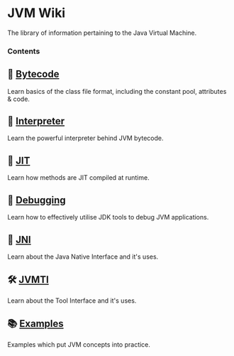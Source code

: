 # JVM Wiki
The library of information pertaining to the Java Virtual Machine.

### Contents
## 🧬 [Bytecode](https://github.com/jvm-wiki/bytecode)
Learn basics of the class file format, including the constant pool, attributes & code.

## 🧠 [Interpreter](https://github.com/jvm-wiki/interpreter)
Learn the powerful interpreter behind JVM bytecode.

## 🧙 [JIT](https://github.com/jvm-wiki/jit)
Learn how methods are JIT compiled at runtime.

## 🐛 [Debugging](https://github.com/jvm-wiki/debugging)
Learn how to effectively utilise JDK tools to debug JVM applications.

## 🔗 [JNI](https://github.com/jvm-wiki/jni)
Learn about the Java Native Interface and it's uses.

## 🛠️ [JVMTI](https://github.com/jvm-wiki/jvmti)
Learn about the Tool Interface and it's uses.

## 📚 [Examples](https://github.com/jvm-wiki/examples)
Examples which put JVM concepts into practice.

